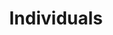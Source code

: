 ---
title: Individuals
category: involvment
list_items:
  - Mentoring
  - Courses
  - Upskilling
  - Events
---
